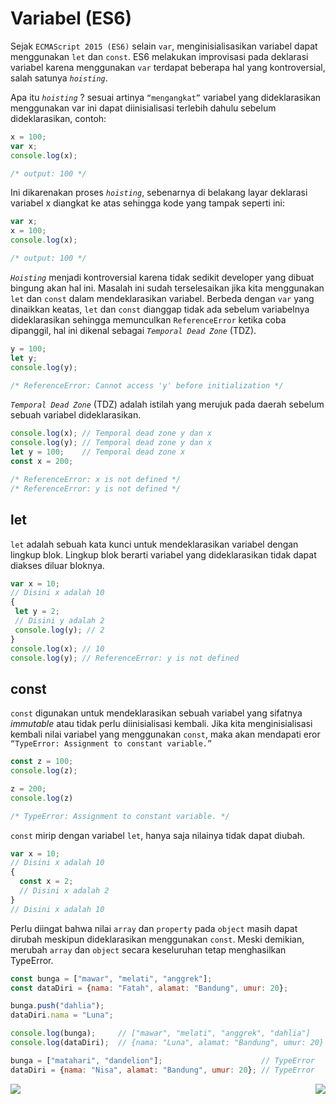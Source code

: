 # Variabel (ES6)

Sejak `ECMAScript 2015 (ES6)` selain `var`, menginisialisasikan variabel dapat menggunakan `let` dan `const`. ES6 melakukan improvisasi pada deklarasi variabel karena menggunakan `var` terdapat beberapa hal yang kontroversial, salah satunya *`hoisting`*.

Apa itu *`hoisting`* ? sesuai artinya `“mengangkat”` variabel yang dideklarasikan menggunakan var ini dapat diinisialisasi terlebih dahulu sebelum dideklarasikan, contoh:

```javascript
x = 100;
var x;
console.log(x);

/* output: 100 */
```
Ini dikarenakan proses *`hoisting`*, sebenarnya di belakang layar deklarasi variabel x diangkat ke atas sehingga kode yang tampak seperti ini:
```javascript
var x;
x = 100;
console.log(x);

/* output: 100 */
```

*`Hoisting`*  menjadi kontroversial karena tidak sedikit developer yang dibuat bingung akan hal ini. Masalah ini sudah terselesaikan jika kita menggunakan `let` dan `const` dalam mendeklarasikan variabel. Berbeda dengan `var` yang dinaikkan keatas, `let` dan `const` dianggap tidak ada sebelum variabelnya dideklarasikan sehingga memunculkan `ReferenceError` ketika coba dipanggil, hal ini dikenal sebagai *`Temporal Dead Zone`* (TDZ).
```javascript
y = 100;
let y;
console.log(y);

/* ReferenceError: Cannot access 'y' before initialization */
```

*`Temporal Dead Zone`* (TDZ) adalah istilah yang merujuk pada daerah sebelum sebuah variabel dideklarasikan.
```javascript
console.log(x); // Temporal dead zone y dan x
console.log(y); // Temporal dead zone y dan x
let y = 100;    // Temporal dead zone x
const x = 200;

/* ReferenceError: x is not defined */
/* ReferenceError: y is not defined */
```

## let
`let` adalah sebuah kata kunci untuk mendeklarasikan variabel dengan lingkup blok. Lingkup blok berarti variabel yang dideklarasikan tidak dapat diakses diluar bloknya.

 ```javascript
var x = 10;
// Disini x adalah 10
{
  let y = 2;
  // Disini y adalah 2
  console.log(y); // 2
}
console.log(x); // 10
console.log(y); // ReferenceError: y is not defined
 ```

## const

`const` digunakan untuk mendeklarasikan sebuah variabel yang sifatnya *immutable* atau tidak perlu diinisialisasi kembali. Jika kita menginisialisasi kembali nilai variabel yang menggunakan `const`, maka akan mendapati eror `“TypeError: Assignment to constant variable.”`

```javascript
const z = 100;
console.log(z);

z = 200;
console.log(z)

/* TypeError: Assignment to constant variable. */
```

`const` mirip dengan variabel `let`, hanya saja nilainya tidak dapat diubah.

```javascript
var x = 10;
// Disini x adalah 10
{
  const x = 2;
  // Disini x adalah 2
}
// Disini x adalah 10
```

Perlu diingat bahwa nilai `array` dan `property` pada `object` masih dapat dirubah meskipun dideklarasikan menggunakan `const`. Meski demikian, merubah `array` dan `object` secara keseluruhan tetap menghasilkan TypeError.
```javascript
const bunga = ["mawar", "melati", "anggrek"];
const dataDiri = {nama: "Fatah", alamat: "Bandung", umur: 20};

bunga.push("dahlia");
dataDiri.nama = "Luna";

console.log(bunga);     // ["mawar", "melati", "anggrek", "dahlia"]
console.log(dataDiri);  // {nama: "Luna", alamat: "Bandung", umur: 20}

bunga = ["matahari", "dandelion"];                      // TypeError
dataDiri = {nama: "Nisa", alamat: "Bandung", umur: 20}; // TypeError
```

[<img align="left" src="https://api.bellshade.org/badge/navigation?badgeType=previous&text=Introduction" />](../001_introduction)

[<img align="right" src="https://api.bellshade.org/badge/navigation?badgeType=next&text=Arrow%20Function" />](../003_arrow_function)